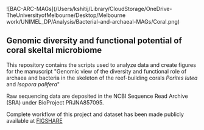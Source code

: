 ![BAC-ARC-MAGs](/Users/kshitij/Library/CloudStorage/OneDrive-TheUniversityofMelbourne/Desktop/Melbourne work/UNIMEL_DP/Analysis/Bacterial-and-archaeal-MAGs/Coral.png)
## Genomic diversity and functional potential of coral skeltal microbiome 

This repository contains the scripts used to analyze data and create figures for the manuscript "Genomic view of the diversity and functional role of archaea and bacteria in the skeleton of the reef-building corals _Porites lutea_ and _Isopora palifera_"

Raw sequencing data are deposited in the NCBI Sequence Read Archive (SRA) under BioProject PRJNA857095.

Complete workflow of this project and dataset has been made publicly available at [FIGSHARE](https://melbourne.figshare.com/articles/dataset/Genomic_view_of_archaeal_and_bacterial_diversity_in_skeleton_of_coral_Porites_lutea_and_Isopora_palifera/20364108)


